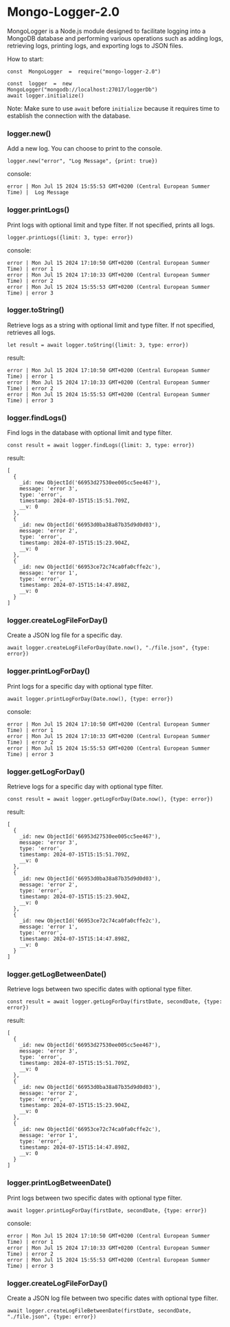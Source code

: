 # Mongo-Logger-2.0

  

MongoLogger is a Node.js module designed to facilitate logging into a MongoDB database and performing various operations such as adding logs, retrieving logs, printing logs, and exporting logs to JSON files.

How to start:

    const  MongoLogger  =  require("mongo-logger-2.0")
    
    const  logger  =  new  MongoLogger("mongodb://localhost:27017/loggerDb")
    await logger.initialize() 
  

Note: Make sure to use `await` before `initialize` because it requires time to establish the connection with the database.

### logger.new()
 Add a new log. You can choose to print to the console.

    logger.new("error", "Log Message", {print: true})
	
console:

    error | Mon Jul 15 2024 15:55:53 GMT+0200 (Central European Summer Time) |	Log Message
  ### logger.printLogs()
Print logs with optional limit and type filter. If not specified, prints all logs.

    logger.printLogs({limit: 3, type: error})
console:

    error | Mon Jul 15 2024 17:10:50 GMT+0200 (Central European Summer Time) | error 1
    error | Mon Jul 15 2024 17:10:33 GMT+0200 (Central European Summer Time) | error 2
    error | Mon Jul 15 2024 15:55:53 GMT+0200 (Central European Summer Time) | error 3
   ### logger.toString()
Retrieve logs as a string with optional limit and type filter. If not specified, retrieves all logs.

    let result = await logger.toString({limit: 3, type: error})
result: 

    error | Mon Jul 15 2024 17:10:50 GMT+0200 (Central European Summer Time) | error 1
    error | Mon Jul 15 2024 17:10:33 GMT+0200 (Central European Summer Time) | error 2
    error | Mon Jul 15 2024 15:55:53 GMT+0200 (Central European Summer Time) | error 3
  ### logger.findLogs()
 Find logs in the database with optional limit and type filter.

    const result = await logger.findLogs({limit: 3, type: error})
result:

    [
      {
        _id: new ObjectId('66953d27530ee005cc5ee467'),
        message: 'error 3',
        type: 'error',
        timestamp: 2024-07-15T15:15:51.709Z,
        __v: 0
      },
      {
        _id: new ObjectId('66953d0ba38a87b35d9d0d03'),
        message: 'error 2',
        type: 'error',
        timestamp: 2024-07-15T15:15:23.904Z,
        __v: 0
      },
      {
        _id: new ObjectId('66953ce72c74ca0fa0cffe2c'),
        message: 'error 1',
        type: 'error',
        timestamp: 2024-07-15T15:14:47.898Z,
        __v: 0
      }
    ]
  ### logger.createLogFileForDay()
 Create a JSON log file for a specific day.

    await logger.createLogFileForDay(Date.now(), "./file.json", {type: error})
  ### logger.printLogForDay()
 Print logs for a specific day with optional type filter.

    await logger.printLogForDay(Date.now(), {type: error})
console:

    error | Mon Jul 15 2024 17:10:50 GMT+0200 (Central European Summer Time) | error 1
    error | Mon Jul 15 2024 17:10:33 GMT+0200 (Central European Summer Time) | error 2
    error | Mon Jul 15 2024 15:55:53 GMT+0200 (Central European Summer Time) | error 3
  ### logger.getLogForDay()
 Retrieve logs for a specific day with optional type filter.

    const result = await logger.getLogForDay(Date.now(), {type: error})
result:

    [
      {
        _id: new ObjectId('66953d27530ee005cc5ee467'),
        message: 'error 3',
        type: 'error',
        timestamp: 2024-07-15T15:15:51.709Z,
        __v: 0
      },
      {
        _id: new ObjectId('66953d0ba38a87b35d9d0d03'),
        message: 'error 2',
        type: 'error',
        timestamp: 2024-07-15T15:15:23.904Z,
        __v: 0
      },
      {
        _id: new ObjectId('66953ce72c74ca0fa0cffe2c'),
        message: 'error 1',
        type: 'error',
        timestamp: 2024-07-15T15:14:47.898Z,
        __v: 0
      }
    ]

  ### logger.getLogBetweenDate()
 Retrieve logs between two specific dates with optional type filter.

    const result = await logger.getLogForDay(firstDate, secondDate, {type: error})
result:

    [
      {
        _id: new ObjectId('66953d27530ee005cc5ee467'),
        message: 'error 3',
        type: 'error',
        timestamp: 2024-07-15T15:15:51.709Z,
        __v: 0
      },
      {
        _id: new ObjectId('66953d0ba38a87b35d9d0d03'),
        message: 'error 2',
        type: 'error',
        timestamp: 2024-07-15T15:15:23.904Z,
        __v: 0
      },
      {
        _id: new ObjectId('66953ce72c74ca0fa0cffe2c'),
        message: 'error 1',
        type: 'error',
        timestamp: 2024-07-15T15:14:47.898Z,
        __v: 0
      }
    ]
   ### logger.printLogBetweenDate()
 Print logs between two specific dates with optional type filter.

    await logger.printLogForDay(firstDate, secondDate, {type: error})
console:

    error | Mon Jul 15 2024 17:10:50 GMT+0200 (Central European Summer Time) | error 1
    error | Mon Jul 15 2024 17:10:33 GMT+0200 (Central European Summer Time) | error 2
    error | Mon Jul 15 2024 15:55:53 GMT+0200 (Central European Summer Time) | error 3
   ### logger.createLogFileForDay()
 Create a JSON log file between two specific dates with optional type filter.

    await logger.createLogFileBetweenDate(firstDate, secondDate, "./file.json", {type: error})
   
   
